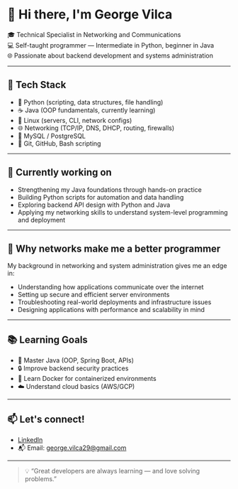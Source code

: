# 👋 Hi there, I'm George Vilca

🎓 Technical Specialist in Networking and Communications  
💻 Self-taught programmer — Intermediate in Python, beginner in Java  
🌐 Passionate about backend development and systems administration

---

## 🚀 Tech Stack

- 🐍 Python (scripting, data structures, file handling)
- ☕ Java (OOP fundamentals, currently learning)
- 🐧 Linux (servers, CLI, network configs)
- 🌐 Networking (TCP/IP, DNS, DHCP, routing, firewalls)
- 🐬 MySQL / PostgreSQL
- 🧰 Git, GitHub, Bash scripting

---

## 🎯 Currently working on

- Strengthening my Java foundations through hands-on practice  
- Building Python scripts for automation and data handling  
- Exploring backend API design with Python and Java  
- Applying my networking skills to understand system-level programming and deployment

---

## 🧠 Why networks make me a better programmer

My background in networking and system administration gives me an edge in:
- Understanding how applications communicate over the internet
- Setting up secure and efficient server environments
- Troubleshooting real-world deployments and infrastructure issues
- Designing applications with performance and scalability in mind

---

## 📚 Learning Goals

- 🌱 Master Java (OOP, Spring Boot, APIs)
- 🔒 Improve backend security practices
- 🐳 Learn Docker for containerized environments
- ☁️ Understand cloud basics (AWS/GCP)

---

## 📫 Let's connect!

- [LinkedIn](https://www.linkedin.com/in/george-vilca)  
- 📬 Email: george.vilca29@gmail.com

---

> 💡 “Great developers are always learning — and love solving problems.”
